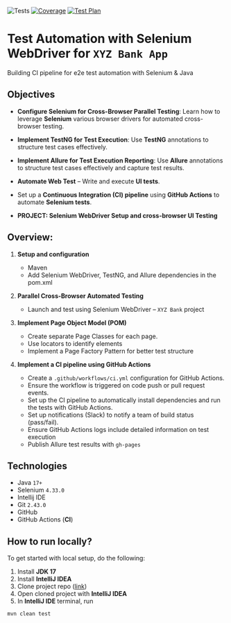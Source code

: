 ![Tests](https://github.com/sntakirutimana72/ci-e2e-test-automation/actions/workflows/xyz-bank-ci.yml/badge.svg)
[![Coverage](https://coveralls.io/repos/github/sntakirutimana72/ci-e2e-test-automation/badge.svg?branch=xyz-bank-app)](https://coveralls.io/github/sntakirutimana72/ci-e2e-test-automation?branch=xyz-bank-app)
[![Test Plan](https://img.shields.io/badge/Test%20Plan-blue)](https://docs.google.com/document/d/1eiAHBsRM5-_U27YXNVEwNpt8n-Yd1MGtNuDMV2GEbf0/edit?tab=t.0)

# Test Automation with Selenium WebDriver for `XYZ Bank App`

Building CI pipeline for e2e test automation with Selenium &amp; Java

## Objectives

- **Configure Selenium for Cross-Browser Parallel Testing**:
  Learn how to leverage **Selenium** various browser drivers for automated cross-browser testing.

- **Implement TestNG for Test Execution**:
  Use **TestNG** annotations to structure test cases effectively.

- **Implement Allure for Test Execution Reporting**:
  Use **Allure** annotations to structure test cases effectively and capture test results.

- **Automate Web Test** – Write and execute **UI tests**.
- Set up a **Continuous Integration (CI) pipeline** using **GitHub Actions** to automate **Selenium tests**.
- **PROJECT: Selenium WebDriver Setup and cross-browser UI Testing**

## Overview:

1. **Setup and configuration**
   - Maven
   - Add Selenium WebDriver, TestNG, and Allure dependencies in the pom.xml

2. **Parallel Cross-Browser Automated Testing**
   - Launch and test using Selenium WebDriver – `XYZ Bank` project

3. **Implement Page Object Model (POM)**
   - Create separate Page Classes for each page.
   - Use locators to identify elements
   - Implement a Page Factory Pattern for better test structure
   
4. **Implement a CI pipeline using GitHub Actions**
   - Create a `.github/workflows/ci.yml` configuration for GitHub Actions.
   - Ensure the workflow is triggered on code push or pull request events.
   - Set up the CI pipeline to automatically install dependencies and run the tests with GitHub Actions.
   - Set up notifications (Slack) to notify a team of build status (pass/fail).
   - Ensure GitHub Actions logs include detailed information on test execution
   - Publish Allure test results with `gh-pages`

## Technologies
- Java `17+`
- Selenium `4.33.0`
- Intellij IDE
- Git `2.43.0`
- GitHub
- GitHub Actions (**CI**)

## How to run locally?

To get started with local setup, do the following:

1. Install **JDK 17**
2. Install **IntelliJ IDEA**
3. Clone project repo ([link](https://github.com/sntakirutimana72/ci-e2e-test-automation))
4. Open cloned project with **IntelliJ IDEA**
5. In **IntelliJ IDE** terminal, run 
  ```shell
  mvn clean test
  ```
